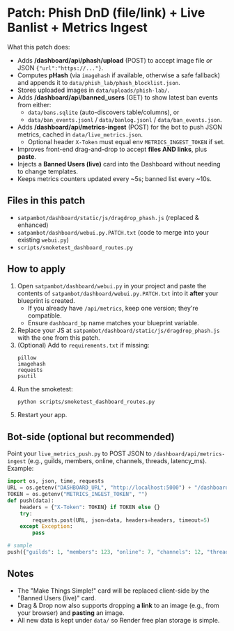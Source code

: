 
# Patch: Phish DnD (file/link) + Live Banlist + Metrics Ingest

What this patch does:
- Adds **/dashboard/api/phash/upload** (POST) to accept image file *or* JSON `{"url":"https://..."}`.
- Computes **pHash** (via `imagehash` if available, otherwise a safe fallback) and appends it to `data/phish_lab/phash_blocklist.json`.
- Stores uploaded images in `data/uploads/phish-lab/`.
- Adds **/dashboard/api/banned_users** (GET) to show latest ban events from either:
  - `data/bans.sqlite` (auto-discovers table/columns), or
  - `data/ban_events.jsonl` / `data/banlog.jsonl` / `data/ban_events.json`.
- Adds **/dashboard/api/metrics-ingest** (POST) for the bot to push JSON metrics, cached in `data/live_metrics.json`.
  - Optional header `X-Token` must equal env `METRICS_INGEST_TOKEN` if set.
- Improves front-end drag-and-drop to accept **files AND links**, plus **paste**.
- Injects a **Banned Users (live)** card into the Dashboard without needing to change templates.
- Keeps metrics counters updated every ~5s; banned list every ~10s.

## Files in this patch

- `satpambot/dashboard/static/js/dragdrop_phash.js` (replaced & enhanced)
- `satpambot/dashboard/webui.py.PATCH.txt` (code to merge into your existing `webui.py`)
- `scripts/smoketest_dashboard_routes.py`

## How to apply

1. Open `satpambot/dashboard/webui.py` in your project and paste the contents of
   `satpambot/dashboard/webui.py.PATCH.txt` into it **after** your blueprint is created.
   - If you already have `/api/metrics`, keep one version; they're compatible.
   - Ensure `dashboard_bp` name matches your blueprint variable.
2. Replace your JS at `satpambot/dashboard/static/js/dragdrop_phash.js` with the one from this patch.
3. (Optional) Add to `requirements.txt` if missing:
   ```
   pillow
   imagehash
   requests
   psutil
   ```
4. Run the smoketest:
   ```bash
   python scripts/smoketest_dashboard_routes.py
   ```
5. Restart your app.

## Bot-side (optional but recommended)

Point your `live_metrics_push.py` to POST JSON to `/dashboard/api/metrics-ingest`
(e.g., guilds, members, online, channels, threads, latency_ms). Example:

```python
import os, json, time, requests
URL = os.getenv("DASHBOARD_URL", "http://localhost:5000") + "/dashboard/api/metrics-ingest"
TOKEN = os.getenv("METRICS_INGEST_TOKEN", "")
def push(data):
    headers = {"X-Token": TOKEN} if TOKEN else {}
    try:
        requests.post(URL, json=data, headers=headers, timeout=5)
    except Exception:
        pass

# sample
push({"guilds": 1, "members": 123, "online": 7, "channels": 12, "threads": 3, "latency_ms": 42})
```

## Notes

- The "Make Things Simple!" card will be replaced client-side by the "Banned Users (live)" card.
- Drag & Drop now also supports dropping **a link** to an image (e.g., from your browser) and **pasting** an image.
- All new data is kept under `data/` so Render free plan storage is simple.
